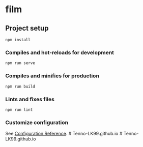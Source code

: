 # film

## Project setup
```
npm install
```

### Compiles and hot-reloads for development
```
npm run serve
```

### Compiles and minifies for production
```
npm run build
```

### Lints and fixes files
```
npm run lint
```

### Customize configuration
See [Configuration Reference](https://cli.vuejs.org/config/).
#   T e n n o - L K 9 9 . g i t h u b . i o  
 #   T e n n o - L K 9 9 . g i t h u b . i o  
 
